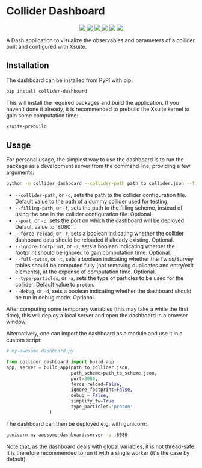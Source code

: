 # Collider Dashboard

<p align="center">
    <a href="https://opensource.org/license/mit/">
    <img src="https://badgen.net/static/license/MIT/blue">
    </a>
    <a href="https://python-poetry.org/">
    <img src="https://badgen.net/static/Package%20Manager/Poetry/orange">
    </a>
    <a href="https://dash.plotly.com/">
    <img src="https://badgen.net/static/Dash/2.14.1/green">
    </a>
    <a href="https://black.readthedocs.io/en/stable/">
    <img src="https://badgen.net/static/Code%20style/Black/black">
    </a>
    <img src="https://badgen.net/github/release/colasdroin/collider-dashboard">
    <img src="https://badgen.net/github/commits/colasdroin/collider-dashboard">
</p>


A Dash application to visualize the observables and parameters of a collider built and configured with Xsuite.

## Installation

The dashboard can be installed from PyPI with pip:

```bash
pip install collider-dashboard
```

This will install the required packages and build the application. If you haven't done it already, it is recommended to prebuild the Xsuite kernel to gain some computation time:

```bash
xsuite-prebuild
```

## Usage

For personal usage, the simplest way to use the dashboard is to run the package as a development server from the command line, providing a few arguments:

```bash
python -m collider_dashboard --collider-path path_to_collider.json --filling-path path_to_scheme.json --port 8080 --force-reload --ignore-footprint --full-twiss --type-particles proton --debug
```

- `--collider-path`, or `-c`, sets the path to the collider configuration file. Default value to the path of a dummy collider used for testing.
- `--filling-path`, or `-f`, sets the path to the filling scheme, instead of using the one in the collider configuration file. Optional.
- `--port`, or `-p`, sets the port on which the dashboard will be deployed. Default value to `8080``.
- `--force-reload`, or `-r`,  sets a boolean indicating whether the collider dashboard data should be reloaded if already existing. Optional.
- `--ignore-footprint`, or `-i`, sets a boolean indicating whether the footprint should be ignored to gain computation time. Optional.
- `--full-twiss`, or `-t`, sets a boolean indicating whether the Twiss/Survey tables should be computed fully (not removing duplicates and entry/exit elements), at the expense of computation time. Optional.
- `--type-particles`, or `-a`, sets the type of particles to be used for the collider. Default value to `proton`.
- `--debug`, or `-d`, sets a boolean indicating whether the dashboard should be run in debug mode. Optional.

After computing some temporary variables (this may take a while the first time), this will deploy a local server and open the dashboard in a browser window.

Alternatively, one can import the dashboard as a module and use it in a custom script:

```python
# my-awesome-dashboard.py

from collider_dashboard import build_app
app, server = build_app(path_to_collider.json, 
                        path_scheme=path_to_scheme.json, 
                        port=8080, 
                        force_reload=False, 
                        ignore_footprint=False, 
                        debug = False, 
                        simplify_tw=True
                        type_particles='proton'
                )
```

The dashboard can then be deployed e.g. with gunicorn:

```bash
gunicorn my-awesome-dashboard:server -b :8080
```

Note that, as the dashboard deals with global variables, it is not thread-safe. It is therefore recommended to run it with a single worker (it's the case by default).
